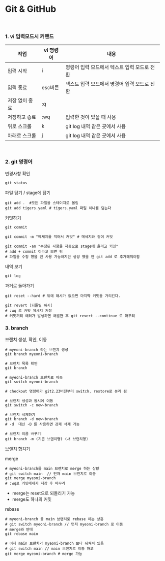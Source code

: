 # Git & GitHub

<br/>

### 1. vi 입력모드시 커맨드

| 작업 | vi 명령어 | 내용 |
|-----|------|----|
| 입력 시작 | i | 명령어 입력 모드에서 텍스트 입력 모드로 전환 |
| 입력 종료 | esc버튼 | 텍스트 입력 모드에서 명령어 입력 모드로 전환 |
| 저장 없이 종료 | :q | |
| 저장하고 종료 | :wq | 입력한 것이 있을 때 사용 |
| 위로 스크롤 | k | git log 내역 같은 곳에서 사용 |
| 아래로 스크롤 | j | git log 내역 같은 곳에서 사용 | 

<br/>

### 2. git 명령어


변경사항 확인
```shell
git status
```

파일 담기 / stage에 담기
```shell
git add .  #모든 파일을 스테이지로 올림
git add tigers.yaml # tigers.yaml 파일 하나를 담는다  
```

커밋하기
```shell
git commit

git commit -m "메세지를 적어서 커밋" # 메세지와 같이 커밋

git commit -am "수정된 사항을 자동으로 stage에 올리고 커밋"
# add + commit 이라고 보면 됨
# 파일을 수정 했을 땐 사용 가능하지만 생성 했을 땐 git add 로 추가해줘야함
```

내역 보기
```shell
git log
```

과거로 돌아가기
```shell
git reset --hard # 뒤에 해시가 없으면 마지막 커밋을 가리킨다.

git revert (되돌릴 해시)
# :wq 로 커밋 메세지 저장
# 커밋끼리 에러가 발생하면 해결한 후 git revert --continue 로 마무리
```
### 3. branch

브랜치 생성, 확인, 이동
```shell
# myeoni-branch 라는 브랜치 생성
git branch myeoni-branch

# 브랜치 목록 확인
git branch

# myeoni-branch 브랜치로 이동
git switch myeoni-branch

# checkout 명령어가 git2.23버전부터 switch, restore로 분리 됨
```

```shell
# 브랜치 생성과 동시에 이동
git switch -c new-branch

# 브랜치 삭제하기
git branch -d new-branch
# -d  대신 -D 를 사용하면 강제 삭제 가능

# 브랜치 이름 바꾸기
git branch -m (기존 브랜치명) (새 브랜치명)
```
브랜치 합치기

merge
```shell
# myeoni-branch를 main 브랜치로 merge 하는 상황
# git switch main  // 먼저 main 브랜치로 이동
git merge myeoni-branch 
# :wq로 커밋메세지 저장 후 마무리
```
* merge는 reset으로 되돌리기 가능 
* merge도 하나의 커밋

rebase
```shell
# myeoni-branch 를 main 브랜치로 rebase 하는 상홍
# git switch myeoni-branch // 먼저 myeoni-branch 로 이동
# merge와 반대
git rebase main

# 이제 main 브랜치가 myeoni-branch 보다 뒤쳐져 있음
# git switch main // main 브랜치로 이동 하고
git merge myeoni-branch # merge 가능

```
